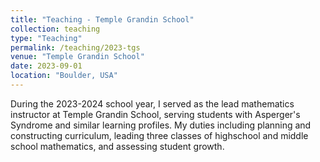 ```yaml
---
title: "Teaching - Temple Grandin School"
collection: teaching
type: "Teaching"
permalink: /teaching/2023-tgs
venue: "Temple Grandin School"
date: 2023-09-01
location: "Boulder, USA"
---
```


During the 2023-2024 school year, I served as the lead mathematics instructor at Temple Grandin School, serving students with Asperger's Syndrome and similar learning profiles. My duties including planning and constructing curriculum, leading three classes of highschool and middle school mathematics, and assessing student growth.